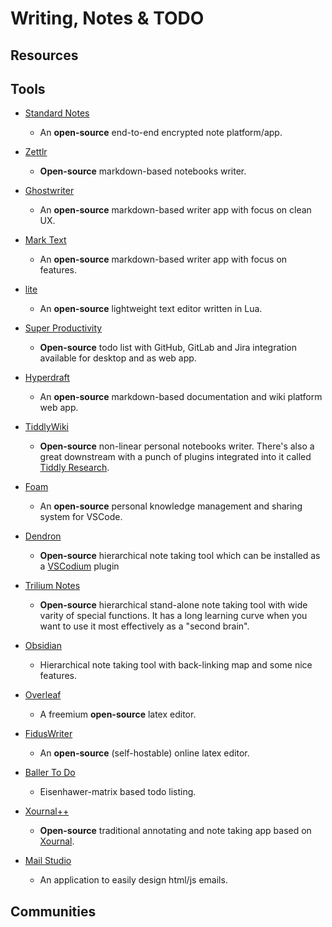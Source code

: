 # Writing, Notes & TODO

## Resources

## Tools

* [Standard Notes](https://standardnotes.org)
  
  * An **open-source** end-to-end encrypted note platform/app.

* [Zettlr](https://www.zettlr.com)
  
  * **Open-source** markdown-based notebooks writer.

* [Ghostwriter](https://wereturtle.github.io/ghostwriter)
  
  - An **open-source** markdown-based writer app with focus on clean UX.
- [Mark Text](https://marktext.app)
  
  - An **open-source** markdown-based writer app with focus on features.

- [lite](https://github.com/rxi/lite)
  
  - An **open-source** lightweight text editor written in Lua.
* [Super Productivity](https://super-productivity.com)
  
  * **Open-source** todo list with GitHub, GitLab and Jira integration available for desktop and as web app.

* [Hyperdraft](https://hyperdraft.rosano.ca)
  
  * An **open-source** markdown-based documentation and wiki platform web app. 

* [TiddlyWiki](https://tiddlywiki.com)
  
  * **Open-source** non-linear personal notebooks writer. There's also a great downstream with a punch of plugins integrated into it called [Tiddly Research](https://github.com/kebifurai/TiddlyResearch).

* [Foam](https://foambubble.github.io/foam)
  
  * An **open-source** personal knowledge management and sharing system for VSCode.

* [Dendron](https://dendron.so)
  
  * **Open-source** hierarchical note taking tool which can be installed as a [VSCodium](https://github.com/VSCodium/vscodium) plugin

* [Trilium Notes](https://github.com/zadam/trilium)
  
  * **Open-source** hierarchical stand-alone note taking tool with wide varity of special functions. It has a long learning curve when you want to use it most effectively as a "second brain".

* [Obsidian](https://obsidian.md)
  
  * Hierarchical note taking tool with back-linking map and some nice features.

* [Overleaf](https://www.overleaf.com)
  
  * A freemium **open-source** latex editor.

* [FidusWriter](https://www.fiduswriter.org)
  
  * An **open-source** (self-hostable) online latex editor.

* [Baller To Do](https://ballertodo.com)
  
  * Eisenhawer-matrix based todo listing.

* [Xournal++](https://github.com/xournalpp/xournalpp)
  
  * **Open-source** traditional annotating and note taking app based on [Xournal](https://sourceforge.net/projects/xournal/).

* [Mail Studio](https://mailstudio.app)
  
  * An application to easily design html/js emails.

## Communities
